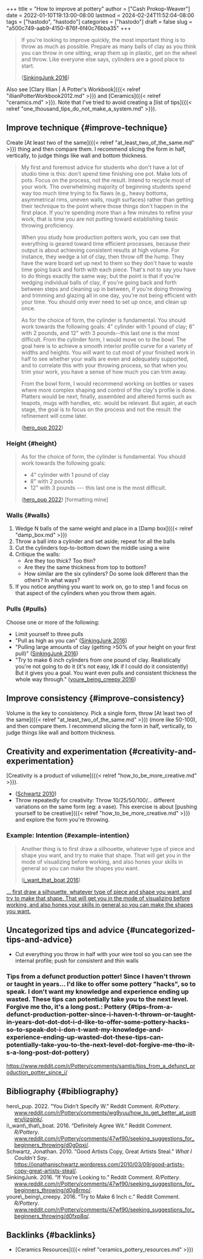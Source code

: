 +++
title = "How to improve at pottery"
author = ["Cash Prokop-Weaver"]
date = 2022-01-10T19:13:00-08:00
lastmod = 2024-02-24T11:52:04-08:00
tags = ["hastodo", "hastodo"]
categories = ["hastodo"]
draft = false
slug = "a500c749-aab9-4150-876f-6f40c76bba35"
+++

> If you're looking to improve quickly, the most important thing is to throw as much as possible. Prepare as many balls of clay as you think you can throw in one sitting, wrap them up in plastic, get on the wheel and throw. Like everyone else says, cylinders are a good place to start.
>
> (<a href="#citeproc_bib_item_4">SinkingJunk 2016</a>)

Also see [Clary Illian | A Potter's Workbook]({{< relref "illianPotterWorkbook2012.md" >}}) and [Ceramics]({{< relref "ceramics.md" >}}). Note that I've tried to avoid creating a [list of tips]({{< relref "one_thousand_tips_do_not_make_a_system.md" >}}).


## Improve technique {#improve-technique}

Create [At least two of the same]({{< relref "at_least_two_of_the_same.md" >}}) thing and then compare them. I recommend slicing the form in half, vertically, to judge things like wall and bottom thickness.

> My first and foremost advice for students who don't have a lot of studio time is this: don't spend time finishing one pot. Make lots of pots. Focus on the process, not the result. Intend to recycle most of your work. The overwhelming majority of beginning students spend way too much time trying to fix flaws (e.g., heavy bottoms, asymmetrical rims, uneven walls, rough surfaces) rather than getting their technique to the point where those things don't happen in the first place. If you're spending more than a few minutes to refine your work, that is time you are not putting toward establishing basic throwing proficiency.
>
> When you study how production potters work, you can see that everything is geared toward time efficient processes, because their output is about achieving consistent results at high volume. For instance, they wedge a lot of clay, then throw off the hump. They have the ware board set up next to them so they don't have to waste time going back and forth with each piece. That's not to say you have to do things exactly the same way; but the point is that if you're wedging individual balls of clay, if you're going back and forth between steps and cleaning up in between, if you're doing throwing and trimming and glazing all in one day, you're not being efficient with your time. You should only ever need to set up once, and clean up once.
>
> As for the choice of form, the cylinder is fundamental. You should work towards the following goals: 4" cylinder with 1 pound of clay; 8" with 2 pounds, and 12" with 3 pounds--this last one is the most difficult. From the cylinder form, I would move on to the bowl. The goal here is to achieve a smooth interior profile curve for a variety of widths and heights. You will want to cut most of your finished work in half to see whether your walls are even and adequately supported, and to correlate this with your throwing process, so that when you trim your work, you have a sense of how much you can trim away.
>
> From the bowl form, I would recommend working on bottles or vases where more complex shaping and control of the clay's profile is done. Platters would be next; finally, assembled and altered forms such as teapots, mugs with handles, etc. would be relevant. But again, at each stage, the goal is to focus on the process and not the result: the refinement will come later.
>
> (<a href="#citeproc_bib_item_1">hero\_pup 2022</a>)


### Height {#height}

> As for the choice of form, the cylinder is fundamental. You should work towards the following goals:
>
> -   4" cylinder with 1 pound of clay
> -   8" with 2 pounds
> -   12" with 3 pounds --- this last one is the most difficult.
>
> (<a href="#citeproc_bib_item_1">hero\_pup 2022</a>) [formatting mine]


### Walls {#walls}

1.  Wedge N balls of the same weight and place in a [Damp box]({{< relref "damp_box.md" >}})
2.  Throw a ball into a cylinder and set aside; repeat for all the balls
3.  Cut the cylinders top-to-bottom down the middle using a wire
4.  Critique the walls:
    -   Are they too thick? Too thin?
    -   Are they the same thickness from top to bottom?
    -   How similar are the six cylinders? Do some look different than the others? In what ways?
5.  If you notice anything you want to work on, go to step 1 and focus on that aspect of the cylinders when you throw them again.


### Pulls {#pulls}

Choose one or more of the following:

-   Limit yourself to three pulls
-   "Pull as high as you can" (<a href="#citeproc_bib_item_4">SinkingJunk 2016</a>)
-   "Pulling large amounts of clay (getting &gt;50% of your height on your first pull)" (<a href="#citeproc_bib_item_4">SinkingJunk 2016</a>)
-   "Try to make 6 inch cylinders from one pound of clay. Realistically you're not going to do it (it's not easy, Idk if I could do it consistently) But it gives you a goal. You want even pulls and consistent thickness the whole way through." (<a href="#citeproc_bib_item_5">youre\_being\_creepy 2016</a>)


## Improve consistency {#improve-consistency}

Volume is the key to consistency. Pick a single form, throw [At least two of the same]({{< relref "at_least_two_of_the_same.md" >}}) (more like 50-100), and then compare them. I recommend slicing the form in half, vertically, to judge things like wall and bottom thickness.


## Creativity and experimentation {#creativity-and-experimentation}

[Creativity is a product of volume]({{< relref "how_to_be_more_creative.md" >}}).

-   (<a href="#citeproc_bib_item_3">Schwartz 2010</a>)
-   Throw repeatedly for creativity: Throw 10/25/50/100/... different variations on the same form (eg: a vase). This exercise is about [pushing yourself to be creative]({{< relref "how_to_be_more_creative.md" >}}) and explore the form you're throwing.


### Example: Intention {#example-intention}

> Another thing is to first draw a silhouette, whatever type of piece and shape you want, and try to make that shape. That will get you in the mode of visualizing before working, and also hones your skills in general so you can make the shapes you want.
>
> (<a href="#citeproc_bib_item_2">i\_want\_that\_boat 2016</a>)

[... first draw a silhouette, whatever type of piece and shape you want, and try to make that shape. That will get you in the mode of visualizing before working, and also hones your skills in general so you can make the shapes you want.](https://www.reddit.com/r/Pottery/comments/47wf90/comment/d0g0qxj/?utm_source=share&utm_medium=web2x&context=3)


## Uncategorized tips and advice {#uncategorized-tips-and-advice}

-   Cut everything you throw in half with your wire tool so you can see the internal profile; push for consistent and thin walls


### Tips from a defunct production potter! Since I haven't thrown or taught in years... I'd like to offer some pottery "hacks", so to speak. I don't want my knowledge and experience ending up wasted. These tips can potentially take you to the next level. Forgive me tho, it's a long post.: Pottery {#tips-from-a-defunct-production-potter-since-i-haven-t-thrown-or-taught-in-years-dot-dot-dot-i-d-like-to-offer-some-pottery-hacks-so-to-speak-dot-i-don-t-want-my-knowledge-and-experience-ending-up-wasted-dot-these-tips-can-potentially-take-you-to-the-next-level-dot-forgive-me-tho-it-s-a-long-post-dot-pottery}

<https://www.reddit.com/r/Pottery/comments/samtis/tips_from_a_defunct_production_potter_since_i/>


## Bibliography {#bibliography}

<style>.csl-entry{text-indent: -1.5em; margin-left: 1.5em;}</style><div class="csl-bib-body">
  <div class="csl-entry"><a id="citeproc_bib_item_1"></a>hero\_pup. 2022. “You Didn’t Specify W.” Reddit Comment. <i>R/Pottery</i>. <a href="www.reddit.com/r/Pottery/comments/wg9yuu/how_to_get_better_at_pottery/iizgjnk/">www.reddit.com/r/Pottery/comments/wg9yuu/how_to_get_better_at_pottery/iizgjnk/</a>.</div>
  <div class="csl-entry"><a id="citeproc_bib_item_2"></a>i\_want\_that\_boat. 2016. “Definitely Agree Wit.” Reddit Comment. <i>R/Pottery</i>. <a href="www.reddit.com/r/Pottery/comments/47wf90/seeking_suggestions_for_beginners_throwing/d0g0qxj/">www.reddit.com/r/Pottery/comments/47wf90/seeking_suggestions_for_beginners_throwing/d0g0qxj/</a>.</div>
  <div class="csl-entry"><a id="citeproc_bib_item_3"></a>Schwartz, Jonathan. 2010. “Good Artists Copy, Great Artists Steal.” <i>What I Couldn’t Say.</i>. <a href="https://jonathanischwartz.wordpress.com/2010/03/09/good-artists-copy-great-artists-steal/">https://jonathanischwartz.wordpress.com/2010/03/09/good-artists-copy-great-artists-steal/</a>.</div>
  <div class="csl-entry"><a id="citeproc_bib_item_4"></a>SinkingJunk. 2016. “If You’re Looking to.” Reddit Comment. <i>R/Pottery</i>. <a href="www.reddit.com/r/Pottery/comments/47wf90/seeking_suggestions_for_beginners_throwing/d0g8rmo/">www.reddit.com/r/Pottery/comments/47wf90/seeking_suggestions_for_beginners_throwing/d0g8rmo/</a>.</div>
  <div class="csl-entry"><a id="citeproc_bib_item_5"></a>youre\_being\_creepy. 2016. “Try to Make 6 Inch c.” Reddit Comment. <i>R/Pottery</i>. <a href="www.reddit.com/r/Pottery/comments/47wf90/seeking_suggestions_for_beginners_throwing/d0fxp8q/">www.reddit.com/r/Pottery/comments/47wf90/seeking_suggestions_for_beginners_throwing/d0fxp8q/</a>.</div>
</div>


## Backlinks {#backlinks}

-   [Ceramics Resources]({{< relref "ceramics_pottery_resources.md" >}})
